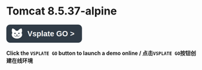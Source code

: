 # Tomcat 8.5.37-alpine

<a href="https://www.vsplate.com/?docker-compose=https://github.com/vsplate/dcenvs/tomcat/8.5.37-alpine"><img alt="VSPLATE GO" src="https://raw.githubusercontent.com/vsplate/images/master/vsgo_btn.png" width="200px"></a>

**Click the `VSPLATE GO` button to launch a demo online / 点击`VSPLATE GO`按钮创建在线环境**